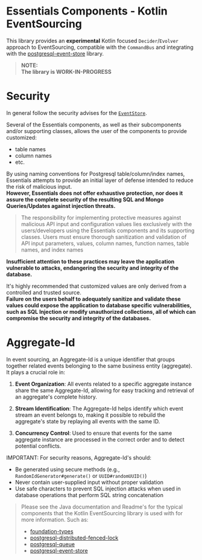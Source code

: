 # Essentials Components - Kotlin EventSourcing

This library provides an **experimental** Kotlin focused `Decider`/`Evolver` approach to EventSourcing, compatible with the `CommandBus` and integrating with the [postgresql-event-store](components/postgresql-event-store/README.md) library.

> **NOTE:**  
> **The library is WORK-IN-PROGRESS**


# Security

In general follow the security advises for the [`EventStore`](../postgresql-event-store/README.md).

Several of the Essentials components, as well as their subcomponents and/or supporting classes, allows the user of the components to provide customized:
- table names
- column names
- etc.

By using naming conventions for Postgresql table/column/index names, Essentials attempts to provide an initial layer of defense intended to reduce the risk of malicious input.    
**However, Essentials does not offer exhaustive protection, nor does it assure the complete security of the resulting SQL and Mongo Queries/Updates against injection threats.**
> The responsibility for implementing protective measures against malicious API input and configuration values lies  exclusively with the users/developers using the Essentials components and its supporting classes.
> Users must ensure thorough sanitization and validation of API input parameters, values, column names, function names, table names, and index names

**Insufficient attention to these practices may leave the application vulnerable to attacks, endangering the security and integrity of the database.**

It's highly recommended that customized values are only derived from a controlled and trusted source.  
**Failure on the users behalf to adequately sanitize and validate these values could expose the application to database specific vulnerabilities, such as SQL Injection or
modify unauthorized collections, all of which can compromise the security and integrity of the databases.**

# Aggregate-Id

In event sourcing, an Aggregate-Id is a unique identifier that groups together related events belonging to the same business entity (aggregate). It plays a crucial role in:

1. **Event Organization**: All events related to a specific aggregate instance share the same Aggregate-Id, allowing for easy tracking and retrieval of an aggregate's complete history.

2. **Stream Identification**: The Aggregate-Id helps identify which event stream an event belongs to, making it possible to rebuild the aggregate's state by replaying all events with the same ID.

3. **Concurrency Control**: Used to ensure that events for the same aggregate instance are processed in the correct order and to detect potential conflicts.

IMPORTANT: For security reasons, Aggregate-Id's should:

- Be generated using secure methods (e.g., `RandomIdGenerator#generate()` or `UUID#randomUUID()`)
- Never contain user-supplied input without proper validation
- Use safe characters to prevent SQL injection attacks when used in database operations that perform SQL string concatenation

> Please see the Java documentation and Readme's for the typical components that the Kotlin EventSourcing library is used with for more information.
> Such as:
> - [foundation-types](foundation-types/README.md)
> - [postgresql-distributed-fenced-lock](postgresql-distributed-fenced-lock/README.md)
> - [postgresql-queue](postgresql-queue/README.md)
> - [postgresql-event-store](postgresql-event-store/README.md)
